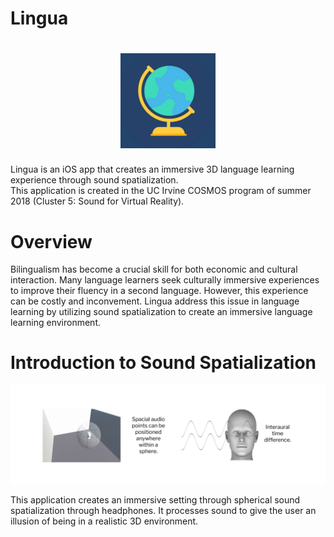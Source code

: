 # Lingua

<h1 align="center">
    <img src="Images/AppLogo-1.png" width="30%"/>
</h1>

Lingua is an iOS app that creates an immersive 3D language learning experience through sound spatialization.\
This application is created in the UC Irvine COSMOS program of summer 2018 (Cluster 5: Sound for Virtual Reality).

# Overview

Bilingualism has become a crucial skill for both economic and cultural interaction. Many language learners seek culturally immersive experiences to improve their fluency in a second language. However, this experience can be costly and inconvement. Lingua address this issue in language learning by utilizing sound spatialization to create an immersive language learning environment.

# Introduction to Sound Spatialization

![Sound Spatialization](/Images/introduction.png)

This application creates an immersive setting through spherical sound spatialization through headphones. It processes sound to give the user an illusion of being in a realistic 3D environment.